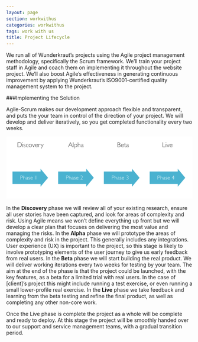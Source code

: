 ```yaml
---
layout: page
section: workwithus
categories: workwithus
tags: work with us
title: Project Lifecycle
---
```


We run all of Wunderkraut’s projects using the Agile project management methodology, specifically the Scrum framework. We’ll train your project staff in Agile and coach them on implementing it throughout the website project. We’ll also boost Agile’s effectiveness in generating continuous improvement by applying Wunderkraut’s ISO9001-certified quality management system to the project.

###Implementing the Solution

Agile-Scrum makes our development approach flexible and transparent, and puts the your team in control of the direction of your project. We will develop and deliver iteratively, so you get completed functionality every two weeks.

![image](/public/images/lifecycle.png)

In the **Discovery** phase we will review all of your existing research, ensure all user stories have been captured, and look for areas of complexity and risk. Using Agile means we won’t define everything up front but we will develop a clear plan that focuses on delivering the most value and managing the risks.
In the **Alpha** phase we will prototype the areas of complexity and risk in the project. This generally includes any integrations. User experience (UX) is important to the project, so this stage is likely to involve prototyping elements of the user journey to give us early feedback from real users.
In the **Beta** phase we will start building the real product. We will deliver working iterations every two weeks for testing by your team. The aim at the end of the phase is that the project could be launched, with the key features, as a beta for a limited trial with real users. In the case of [client]’s project this might include running a test exercise, or even running a small lower-profile real exercise.
In the **Live** phase we take feedback and learning from the beta testing and refine the final product, as well as completing any other non-core work.

Once the Live phase is complete the project as a whole will be complete and ready to deploy. At this stage the project will be smoothly handed over to our support and service management teams, with a gradual transition period.
